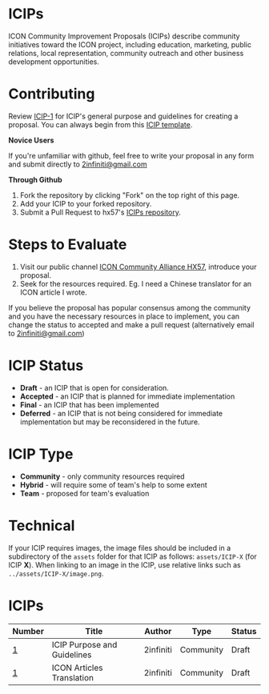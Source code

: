 # ICIPs 
ICON Community Improvement Proposals (ICIPs) describe community initiatives toward the ICON project, including education, marketing, public relations, local representation, community outreach and other business development opportunities.


# Contributing
 Review [ICIP-1](ICIPS/icip-1.md) for ICIP's general purpose and guidelines for creating a proposal.
 You can always begin from this [ICIP template](icip-X.md).

**Novice Users** 

 If you're unfamiliar with github, feel free to write your proposal in any form and submit directly to 2infiniti@gmail.com

**Through Github**

 1. Fork the repository by clicking "Fork" on the top right of this page.
 2. Add your ICIP to your forked repository. 
 3. Submit a Pull Request to hx57's [ICIPs repository](https://github.com/hx57/ICIPs).
 
# Steps to Evaluate 

 1. Visit our public channel [ICON Community Alliance HX57](https://t.me/iconhx57), introduce your proposal.
 2. Seek for the resources required. Eg. I need a Chinese translator for an ICON article I wrote.
 
 If you believe the proposal has popular consensus among the community and you have the necessary resources in place to implement, you can change the status to accepted and make a pull request (alternatively email to 2infiniti@gmail.com) 

# ICIP Status 
* **Draft** - an ICIP that is open for consideration.
* **Accepted** - an ICIP that is planned for immediate implementation
* **Final** - an ICIP that has been implemented
* **Deferred** - an ICIP that is not being considered for immediate implementation but may be reconsidered in the future.

# ICIP Type
* **Community** - only community resources required
* **Hybrid** - will require some of team's help to some extent
* **Team** - proposed for team's evaluation

# Technical 
If your ICIP requires images, the image files should be included in a subdirectory of the `assets` folder for that ICIP as follows: `assets/ICIP-X` (for ICIP **X**). When linking to an image in the ICIP, use relative links such as `../assets/ICIP-X/image.png`.

# ICIPs

| Number             | Title                      | Author    | Type | Status |
| ------------------ | -------------------------- | --------- | ---- | ------ |
| [1](ICIPS/icip-1.md) | ICIP Purpose and Guidelines | 2infiniti | Community | Draft |
| [1](ICIPS/icip-2.md) | ICON Articles Translation   | 2infiniti | Community | Draft |
 